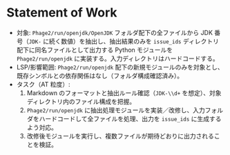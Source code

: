 # Statement of Work

- 対象: `Phage2/run/openjdk/OpenJDK` フォルダ配下の全ファイルから JDK 番号（`JDK-` に続く数値）を抽出し、抽出結果のみを `issue_ids` ディレクトリ配下に同名ファイルとして出力する Python モジュールを `Phage2/run/openjdk` に実装する。入力ディレクトリはハードコードする。
- LSP/影響範囲: `Phage2/run/openjdk` 配下の新規モジュールのみを対象とし、既存シンボルとの依存関係はなし（フォルダ構成確認済み）。
- タスク（AT 粒度）:
  1. Markdown のフォーマットと抽出ルール確認（`JDK-\\d+` を想定）、対象ディレクトリ内のファイル構成を把握。
  2. `Phage2/run/openjdk` に抽出処理モジュールを実装／改修し、入力フォルダをハードコードして全ファイルを処理、出力を `issue_ids` に生成するよう対応。
  3. 改修後モジュールを実行し、複数ファイルが期待どおりに出力されることを検証。
